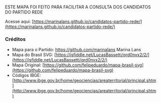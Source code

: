 ESTE MAPA FOI FEITO PARA FACILITAR A CONSULTA DOS CANDIDATOS DO PARTIDO REDE

Acesse aqui: [https://marinalans.github.io/candidatos-partido-rede/](https://marinalans.github.io/candidatos-partido-rede/)





### Créditos

* Mapa para o Partido: https://github.com/marinalans Marina Lans
* Mapa do Brasil SVG: [https://jsfiddle.net/LucasBassetti/qrd0nvx2/2/](https://jsfiddle.net/LucasBassetti/qrd0nvx2/2/)
* Mapa Original: [https://github.com/felipeduardo/mapa-brasil-svg](https://github.com/felipeduardo/mapa-brasil-svg)
* Códigos IBGE: [http://www.ibge.gov.br/home/geociencias/areaterritorial/principal.shtm](http://www.ibge.gov.br/home/geociencias/areaterritorial/principal.shtm)

